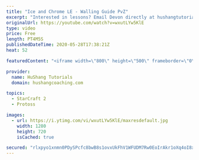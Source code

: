 ```yaml
---
title: "Ice and Chrome LE - Walling Guide PvZ"
excerpt: "Interested in lessons? Email Devon directly at hushangtutorials@outlook.com ------------------------------------------------------------------------------------------------------- Want to support HuShang Tutorials directly? Patreon is a website where you can contribute a monthly donation that will help"
originalUrl: https://youtube.com/watch?v=wxutLYw5KlE
type: video
price: Free
length: PT4M5S
publishedDateTime: 2020-05-28T17:38:21Z
heat: 52

featuredContent: "<iframe width=\"800\" height=\"500\" frameborder=\"0\" src=\"https://www.youtube.com/embed/wxutLYw5KlE\" allow=\"accelerometer; autoplay; encrypted-media; gyroscope; picture-in-picture\" allowfullscreen></iframe>"

provider:
  name: HuShang Tutorials
  domain: hushangcoaching.com

topics:
  - StarCraft 2
  - Protoss

images:
  - url: https://i.ytimg.com/vi/wxutLYw5KlE/maxresdefault.jpg
    width: 1280
    height: 720
    isCached: true

secured: "rlxpyo1xnmn0PDySPcfc8bwB8s1ovxUkFhV1WFUDM7Rw0EoIrAkr1oXq4oI8xMgZLGrnELjwOoI6SqpMpcpqOg6vnrnqI3fBLdAHDcYW1AtkQB/hfXjQjP/LzviIh7znGqoaO5bCysmmFUgtRdCNruNxLoi13206hwiEHb0ydbFgkMpGmZ2Jv9Dx0HD1jLkqslfj2+YFkEani0/6iAjUlKk/S4JcD51YP26lbk/Dz+US4WvgM0seGGMVxEb3Qc7IzeO37xRfoV5YNNOVEYAGiVfS1ZE1t1U9byb2RNEYPLHJ1f/QG8ln412pidhysBRQRhtd0l5EPaa2ySvT7PQ7goemav8U5UiD4+jvJ9TDGfaGj1ExqC9D80UeSw/7MwIyE0dEtHTDlhYE8PPAgKusggisuA+fh2CmekQWrJtptOs=;96SlVgR6vZLwVPFcGtcsGw=="
---
```


